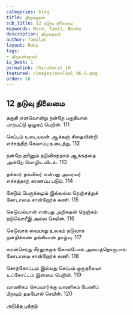 ```yaml
---
categories: blog
title: திருக்குறள்
sub_title: 12 நடுவு நிலைமை
keywords: More, Tamil, Books
description: திருக்குறள்
author: Tamilan
layout: Ruby
tags:
- திருவள்ளுவர்
is_book: 1
permalink: thirukural_16
featured: /images/noolkal_96_6.png
order: 16
---
```

## 12 நடுவு நிலைமை

தகுதி எனவொன்று நன்றே பகுதியால்  
பாற்பட்டு ஒழுகப் பெறின். 111

செப்பம் உடையவன் ஆக்கஞ் சிதைவின்றி  
எச்சத்திற் கேமாப்பு உடைத்து. 112

நன்றே தரினும் நடுவிகந்தாம் ஆக்கத்தை  
அன்றே யொழிய விடல். 113

தக்கார் தகவிலர் என்பது அவரவர்  
எச்சத்தாற் காணப்ப படும். 114

கேடும் பெருக்கமும் இல்லல்ல நெஞ்சத்துக்  
கோடாமை சான்றோர்க் கணி. 115

கெடுவல்யான் என்பது அறிகதன் நெஞ்சம்  
நடுவொரீஇ அல்ல செயின். 116

கெடுவாக வையாது உலகம் நடுவாக  
நன்றிக்கண் தங்கியான் தாழ்வு. 117

சமன்செய்து சீர்தூக்குங் கோல்போல் அமைந்தொருபால்  
கோடாமை சான்றோர்க் கணி. 118

சொற்கோட்டம் இல்லது செப்பம் ஒருதலையா  
உட்கோட்டம் இன்மை பெறின். 119

வாணிகம் செய்வார்க்கு வாணிகம் பேணிப்  
பிறவும் தமபோல் செயின். 120

[அடுத்த பக்கம்](thirukural_17)